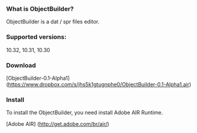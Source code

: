 ### What is ObjectBuilder?

ObjectBuilder is a dat / spr files editor.

### Supported versions:

10.32, 10.31, 10.30

### Download

[ObjectBuilder-0.1-Alpha1] (https://www.dropbox.com/s/jhs5k1gtugnphe0/ObjectBuilder-0.1-Alpha1.air)

### Install 

To install the ObjectBuilder, you need install Adobe AIR Runtime.

[Adobe AIR] (http://get.adobe.com/br/air/)

